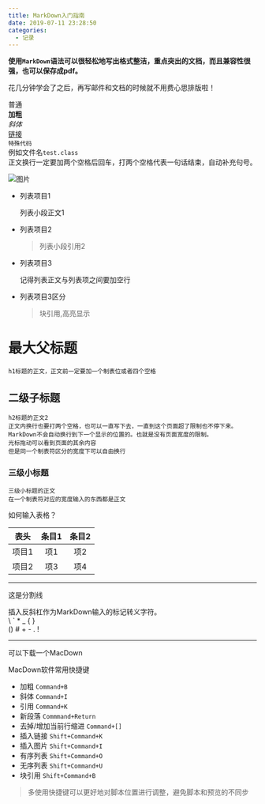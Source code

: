 ```yaml
---
title: MarkDown入门指南
date: 2019-07-11 23:28:50
categories:
  - 记录
---
```


**使用`MarkDown`语法可以很轻松地写出格式整洁，重点突出的文档，而且兼容性很强，也可以保存成pdf。**
<!-- more -->
花几分钟学会了之后，再写邮件和文档的时候就不用费心思排版啦！

普通  
**加粗**  
*斜体*  
[链接](http://www.mytest.com)  
`特殊代码`  
例如文件名`test.class`  
正文换行一定要加两个空格后回车，打两个空格代表一句话结束，自动补充句号。
  
![图片](https://desk-fd.zol-img.com.cn/t_s1680x1050c5/g2/M00/0A/03/ChMlWV0d6c6ICn3kAAfrdxBhzLQAALiYgEThqIAB-uP670.jpg)  

*   列表项目1  

    列表小段正文1  
    
*	列表项目2  

    >列表小段引用2  
    
*	列表项目3  

	记得列表正文与列表项之间要加空行	

*	列表项目3区分  

	>块引用,高亮显示



# 最大父标题 
    h1标题的正文，正文前一定要加一个制表位或者四个空格


## 二级子标题  
    h2标题的正文2  
    正文内换行也要打两个空格，也可以一直写下去，一直到这个页面超了限制也不停下来。MarkDown不会自动换行到下一个显示的位置的。也就是没有页面宽度的限制。  
    光标拖动可以看到页面的其余内容
    但是同一个制表符区分的宽度下可以自由换行


### 三级小标题
	三级小标题的正文  
	在一个制表符对应的宽度输入的东西都是正文  
如何输入表格？  

表头|条目1|条目2  
:---:|:---:|:---:
项目1|项1|项2  
项目2|项3|项4  

***
这是分割线
  
插入反斜杠作为MarkDown输入的标记转义字符。  
\\  \`  \*  \_  \{ }  
\()  \#  \+  \-  \.  \!  


****
可以下载一个MacDown

MacDown软件常用快捷键  

* 加粗 `Command+B`  
* 斜体 `Command+I`
* 引用 `Command+K`
* 新段落 `Commmand+Return`
* 去掉/增加当前行缩进 `Command+[]`
* 插入链接 `Shift+Command+K`
* 插入图片 `Shift+Command+I`
* 有序列表 `Shift+Command+O`
* 无序列表 `Shift+Command+U`
* 块引用 `Shift+Command+B` <!--可以直接用大于号代替-->

> 多使用快捷键可以更好地对脚本位置进行调整，避免脚本和预览的不同步
